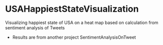 USAHappiestStateVisualization
=============================

Visualizing happiest state of USA on a heat map based on calculation from sentiment analysis of Tweets
+ Results are from another project SentimentAnalysisOnTweet

